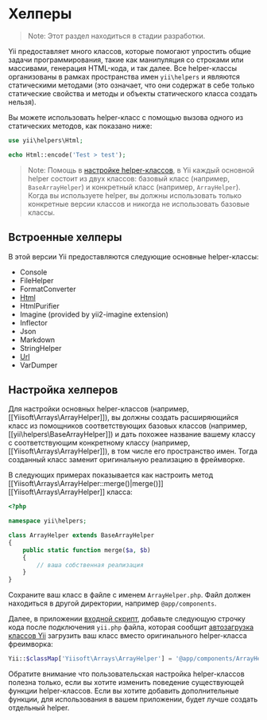 Хелперы
=======

> Note: Этот раздел находиться в стадии разработки.

Yii предоставляет много классов, которые помогают упростить общие задачи программирования, такие как манипуляция со строками или массивами, генерация HTML-кода, и так далее. Все helper-классы организованы в рамках пространства имен `yii\helpers` и являются статическими методами
 (это означает, что они содержат в себе только статические свойства и методы и объекты статического класса создать нельзя).

Вы можете использовать helper-класс с помощью вызова одного из статических методов, как показано ниже:

```php
use yii\helpers\Html;

echo Html::encode('Test > test');
```

> Note: Помощь в [настройке helper-классов](#customizing-helper-classes), в Yii каждый основной helper состоит из двух классов: базовый класс (например, `BaseArrayHelper`) и конкретный класс (например, `ArrayHelper`).
  Когда вы используете helper, вы должны использовать только конкретные версии классов и никогда не использовать базовые классы.


Встроенные хелперы
------------------

В этой версии Yii предоставляются следующие основные helper-классы:

- Console
- FileHelper
- FormatConverter
- [Html](helper-html.md)
- HtmlPurifier
- Imagine (provided by yii2-imagine extension)
- Inflector
- Json
- Markdown
- StringHelper
- [Url](helper-url.md)
- VarDumper


Настройка хелперов <span id="customizing-helper-classes"></span>
--------------------------

Для настройки основных helper-классов (например, [[Yiisoft\Arrays\ArrayHelper]]), вы должны создать расширяющийся класс из помощников соответствующих базовых классов (например, [[yii\helpers\BaseArrayHelper]]) и дать похожее название вашему классу с соответствующим конкретному классу (например, [[Yiisoft\Arrays\ArrayHelper]]), в том числе его пространство имен. Тогда созданный класс заменит оригинальную реализацию в фреймворке.

В следующих примерах показывается как настроить метод [[Yiisoft\Arrays\ArrayHelper::merge()|merge()]]
[[Yiisoft\Arrays\ArrayHelper]] класса:

```php
<?php

namespace yii\helpers;

class ArrayHelper extends BaseArrayHelper
{
    public static function merge($a, $b)
    {
        // ваша собственная реализация
    }
}
```

Сохраните ваш класс в файле с именем `ArrayHelper.php`. Файл должен находиться в другой директории, например `@app/components`.

Далее, в приложении [входной скрипт](structure-entry-scripts.md), добавьте следующую строчку кода
после подключения `yii.php` файла, которая сообщит [автозагрузка классов Yii](concept-autoloading.md) загрузить
ваш класс вместо оригинального helper-класса фреимворка:

```php
Yii::$classMap['Yiisoft\Arrays\ArrayHelper'] = '@app/components/ArrayHelper.php';
```

Обратите внимание что пользовательская настройка helper-классов полезна только, если вы хотите изменить поведение существующей функции helper-классов. Если вы хотите добавить дополнительные функции, для использования в вашем приложении, будет лучше создать отдельный helper.
